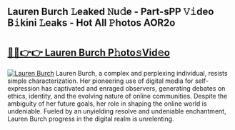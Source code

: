 ## Lauren Burch 𝙻eaked 𝙽u𝚍e - Part-sPP 𝚅𝚒deo B𝚒kini 𝙻eaks - Hot All 𝙿hotos AOR2o

# <h2><a href="http://ld5122.urlbe.top/?page=Lauren+Burch">🔗🔗👉👉 Lauren Burch P𝚑oto𝚜Vid𝚎o</a></h2>

[![Lauren Burch](https://i.imgur.com/eBuTRDB.gif)](http://ld5122.urlbe.top/?page=Lauren+Burch)
Lauren Burch, a complex and perplexing individual, resists simple characterization. Her pioneering use of digital media for self-expression has captivated and enraged observers, generating debates on ethics, identity, and the evolving nature of online communities. Despite the ambiguity of her future goals, her role in shaping the online world is undeniable. Fueled by an unyielding resolve and undeniable enchantment, Lauren Burch progress in the digital realm is unrelenting.
